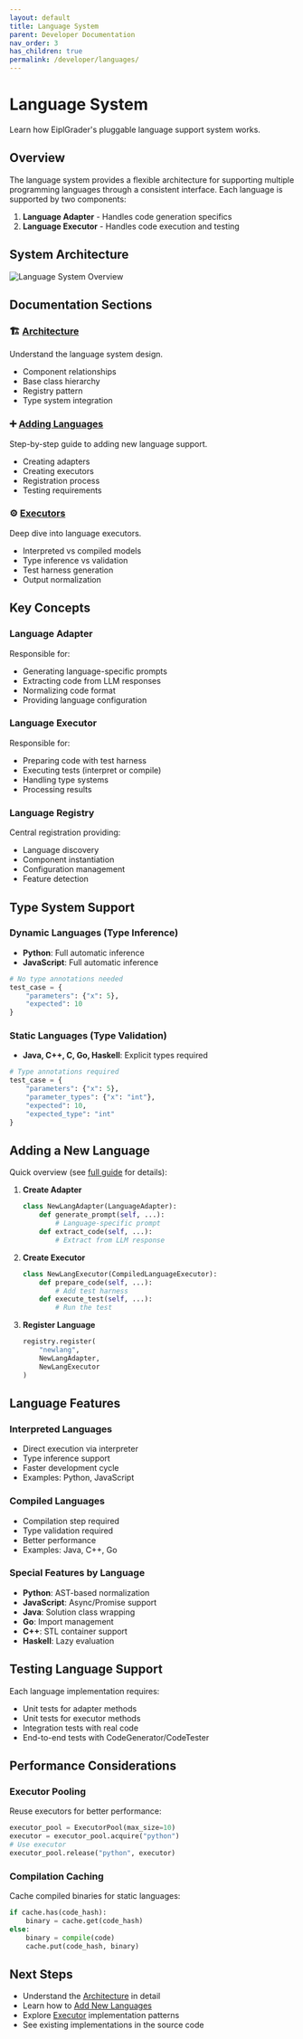 ```yaml
---
layout: default
title: Language System
parent: Developer Documentation
nav_order: 3
has_children: true
permalink: /developer/languages/
---
```


# Language System

Learn how EiplGrader's pluggable language support system works.

## Overview

The language system provides a flexible architecture for supporting multiple programming languages through a consistent interface. Each language is supported by two components:

1. **Language Adapter** - Handles code generation specifics
2. **Language Executor** - Handles code execution and testing

## System Architecture

![Language System Overview](/assets/diagrams/index_diagram_1.svg)

## Documentation Sections

### 🏗️ [Architecture](architecture.html)
Understand the language system design.
- Component relationships
- Base class hierarchy
- Registry pattern
- Type system integration

### ➕ [Adding Languages](adding-languages.html)
Step-by-step guide to adding new language support.
- Creating adapters
- Creating executors
- Registration process
- Testing requirements

### ⚙️ [Executors](executors.html)
Deep dive into language executors.
- Interpreted vs compiled models
- Type inference vs validation
- Test harness generation
- Output normalization

## Key Concepts

### Language Adapter
Responsible for:
- Generating language-specific prompts
- Extracting code from LLM responses
- Normalizing code format
- Providing language configuration

### Language Executor
Responsible for:
- Preparing code with test harness
- Executing tests (interpret or compile)
- Handling type systems
- Processing results

### Language Registry
Central registration providing:
- Language discovery
- Component instantiation
- Configuration management
- Feature detection

## Type System Support

### Dynamic Languages (Type Inference)
- **Python**: Full automatic inference
- **JavaScript**: Full automatic inference

```python
# No type annotations needed
test_case = {
    "parameters": {"x": 5},
    "expected": 10
}
```

### Static Languages (Type Validation)
- **Java, C++, C, Go, Haskell**: Explicit types required

```python
# Type annotations required
test_case = {
    "parameters": {"x": 5},
    "parameter_types": {"x": "int"},
    "expected": 10,
    "expected_type": "int"
}
```

## Adding a New Language

Quick overview (see [full guide](adding-languages.html) for details):

1. **Create Adapter**
   ```python
   class NewLangAdapter(LanguageAdapter):
       def generate_prompt(self, ...):
           # Language-specific prompt
       def extract_code(self, ...):
           # Extract from LLM response
   ```

2. **Create Executor**
   ```python
   class NewLangExecutor(CompiledLanguageExecutor):
       def prepare_code(self, ...):
           # Add test harness
       def execute_test(self, ...):
           # Run the test
   ```

3. **Register Language**
   ```python
   registry.register(
       "newlang",
       NewLangAdapter,
       NewLangExecutor
   )
   ```

## Language Features

### Interpreted Languages
- Direct execution via interpreter
- Type inference support
- Faster development cycle
- Examples: Python, JavaScript

### Compiled Languages
- Compilation step required
- Type validation required
- Better performance
- Examples: Java, C++, Go

### Special Features by Language
- **Python**: AST-based normalization
- **JavaScript**: Async/Promise support
- **Java**: Solution class wrapping
- **Go**: Import management
- **C++**: STL container support
- **Haskell**: Lazy evaluation

## Testing Language Support

Each language implementation requires:
- Unit tests for adapter methods
- Unit tests for executor methods
- Integration tests with real code
- End-to-end tests with CodeGenerator/CodeTester

## Performance Considerations

### Executor Pooling
Reuse executors for better performance:
```python
executor_pool = ExecutorPool(max_size=10)
executor = executor_pool.acquire("python")
# Use executor
executor_pool.release("python", executor)
```

### Compilation Caching
Cache compiled binaries for static languages:
```python
if cache.has(code_hash):
    binary = cache.get(code_hash)
else:
    binary = compile(code)
    cache.put(code_hash, binary)
```

## Next Steps

- Understand the [Architecture](architecture.html) in detail
- Learn how to [Add New Languages](adding-languages.html)
- Explore [Executor](executors.html) implementation patterns
- See existing implementations in the source code